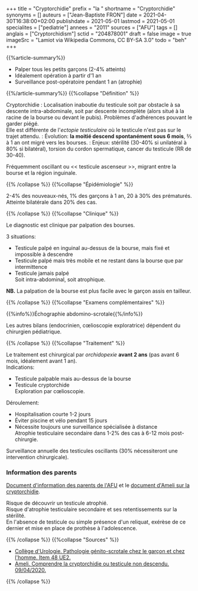 +++
title = "Cryptorchidie"
prefix = "la "
shortname = "Cryptorchidie"
synonyms = []
auteurs = ["Jean-Baptiste FRON"]
date = 2021-04-30T16:38:00+02:00
publishdate = 2021-05-01
lastmod = 2021-05-01
specialites = ["pediatrie"]
annees = "2011"
sources = ["AFU"]
tags = []
anglais = ["Cryptorchidism"]
sctid = "204878001"
draft = false
image = true
imageSrc = "Lamiot via Wikipedia Commons, CC BY-SA 3.0"
todo = "beh"
+++

{{%article-summary%}}

- Palper tous les petits garçons (2-4% atteints)
- Idéalement opération à partir d'1 an
- Surveillance post-opératoire pendant 1 an (atrophie)

{{%/article-summary%}}
{{%collapse "Définition" %}}

Cryptorchidie
: Localisation inaboutie du testicule soit par obstacle à sa descente intra-abdominale, soit par descente incomplète (alors situé à la racine de la bourse ou devant le pubis). Problèmes d'adhérences pouvant le garder piégé.  
Elle est différente de l'*ectopie testiculaire* où le testicule n'est pas sur le trajet attendu.
: Évolution: **la moitié descend spontanément sous 6 mois**, ⅔ à 1 an ont migré vers les bourses.
: Enjeux: stérilité (30-40% si unilatéral à 80% si bilatéral), torsion du cordon spermatique, cancer du testicule (RR de 30-40).

Fréquemment oscillant ou << testicule ascenseur >>, migrant entre la bourse et la région inguinale.

{{% /collapse %}}
{{%collapse "Épidémiologie" %}}

2-4% des nouveaux-nés, 1% des garçons à 1 an, 20 à 30% des prématurés.  
Atteinte bilatérale dans 20% des cas.

{{% /collapse %}}
{{%collapse "Clinique" %}}

Le diagnostic est clinique par palpation des bourses.

3 situations:

- Testicule palpé en inguinal au-dessus de la bourse, mais fixé et impossible à descendre
- Testicule palpé mais très mobile et ne restant dans la bourse que par intermittence
- Testicule jamais palpé  
Soit intra-abdominal, soit atrophique.

**NB.** La palpation de la bourse est plus facile avec le garçon assis en tailleur.

{{% /collapse %}}
{{%collapse "Examens complémentaires" %}}

{{%info%}}Échographie abdomino-scrotale{{%/info%}}

Les autres bilans (endocrinien, cœlioscopie exploratrice) dépendent du chirurgien pédiatrique.

{{% /collapse %}}
{{%collapse "Traitement" %}}

Le traitement est chirurgical par *orchidopexie* **avant 2 ans** (pas avant 6 mois, idéalement avant 1 an).  
Indications:

- Testicule palpable mais au-dessus de la bourse
- Testicule cryptorchide  
Exploration par cœlioscopie.

Déroulement:

- Hospitalisation courte 1-2 jours
- Éviter piscine et vélo pendant 15 jours
- Nécessite toujours une surveillance spécialisée à distance  
Atrophie testiculaire secondaire dans 1-2% des cas à 6-12 mois post-chirurgie.

Surveillance annuelle des testicules oscillants (30% nécessiteront une intervention chirurgicale).

### Information des parents

[Document d'information des parents de l'AFU](https://www.urofrance.org/base-bibliographique/cryptorchidie-intervention-chirurgicale-pour-cryptorchidie) et le [document d'Ameli sur la cryptorchidie](https://www.ameli.fr/assure/sante/themes/cryptorchidie-testicule-non-descendu-ectopie-testiculaire/comprendre-cryptorchidie).

Risque de découvrir un testicule atrophié.  
Risque d'atrophie testiculaire secondaire et ses retentissements sur la stérilité.  
En l'absence de testicule ou simple présence d'un reliquat, exérèse de ce dernier et mise en place de prothèse à l'adolescence.

{{% /collapse %}}
{{%collapse "Sources" %}}

- [Collège d'Urologie. Pathologie génito-scrotale chez le garçon et chez l'homme. Item 48 UE2.](https://www.urofrance.org/congres-et-formations/formation-initiale/referentiel-du-college/pathologie-genito-scrotale.html)
- [Ameli. Comprendre la cryptorchidie ou testicule non descendu. 09/04/2020.](https://www.ameli.fr/assure/sante/themes/cryptorchidie-testicule-non-descendu-ectopie-testiculaire/comprendre-cryptorchidie)

{{% /collapse %}}
